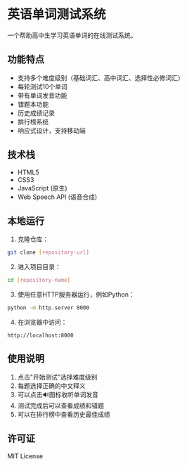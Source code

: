 # 英语单词测试系统

一个帮助高中生学习英语单词的在线测试系统。

## 功能特点

- 支持多个难度级别（基础词汇、高中词汇、选择性必修词汇）
- 每轮测试10个单词
- 带有单词发音功能
- 错题本功能
- 历史成绩记录
- 排行榜系统
- 响应式设计，支持移动端

## 技术栈

- HTML5
- CSS3
- JavaScript (原生)
- Web Speech API (语音合成)

## 本地运行

1. 克隆仓库：
```bash
git clone [repository-url]
```

2. 进入项目目录：
```bash
cd [repository-name]
```

3. 使用任意HTTP服务器运行，例如Python：
```bash
python -m http.server 8000
```

4. 在浏览器中访问：
```
http://localhost:8000
```

## 使用说明

1. 点击"开始测试"选择难度级别
2. 每题选择正确的中文释义
3. 可以点击🔊图标收听单词发音
4. 测试完成后可以查看成绩和错题
5. 可以在排行榜中查看历史最佳成绩

## 许可证

MIT License 